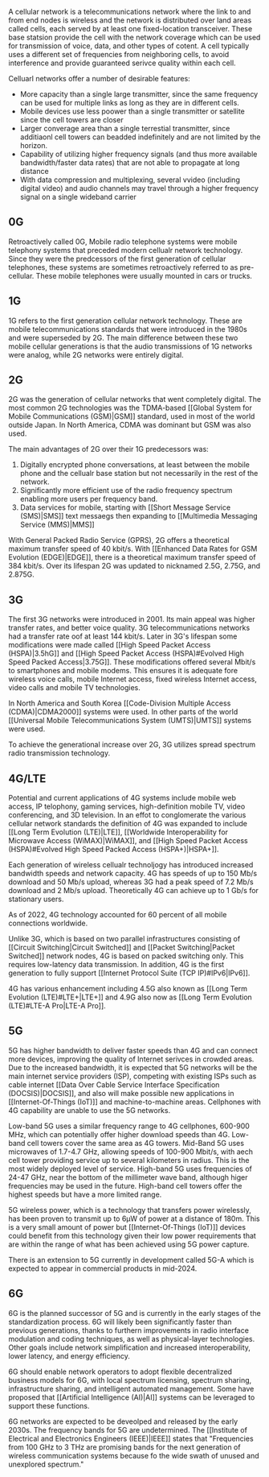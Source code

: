 
A cellular network is a telecommunications network where the link to and from end nodes is wireless and the network is distributed over land areas called cells, each served by at least one fixed-location transceiver. These base statsion provide the cell with the network coverage which can be used for transmission of voice, data, and other types of cotent. A cell typically uses a different set of frequencies from neighboring cells, to avoid interference and provide guaranteed serivce quality within each cell.

Celluarl networks offer a number of desirable features:

- More capacity than a single large transmitter, since the same frequency can be used for multiple links as long as they are in different cells.
- Mobile devices use less poower than a single transmitter or satellite since the cell towers are closer
- Larger converage area than a single terrestial transmitter, since additiaonl cell towers can beadded indefinitely and are not limited by the horizon.
- Capability of utilizing higher frequency signals (and thus more available bandwidth/faster data rates) that are not able to propagate at long distance
- With data compression and multiplexing, several vvideo (including digital video) and audio channels may travel through a higher frequency signal on a single wideband carrier

## 0G

Retroactively called 0G, Mobile radio telephone systems were mobile telephony systems that preceded modern cellualr network technology. Since they were the predcessors of the first generation of cellular telephones, these systems are sometimes retroactively referred to as pre-cellular. These mobile telephones were usually mounted in cars or trucks.

## 1G

1G refers to the first generation cellular network technology. These are mobile telecommunications standards that were introduced in the 1980s and were superseded by 2G. The main difference between these two mobile cellular generations is that the audio transmissions of 1G networks were analog, while 2G networks were entirely digital.

## 2G

2G was the generation of cellular networks that went completely digital. The most common 2G technologies was the TDMA-based [[Global System for Mobile Communications (GSM)|GSM]] standard, used in most of the world outside Japan. In North America, CDMA was dominant but GSM was also used.

The main advantages of 2G over their 1G predecessors was:

1. Digitally encrypted phone conversations, at least between the mobile phone and the cellualr base station but not necessarily in the rest of the network.
2. Significantly more efficient use of the radio frequency spectrum enabling more users per frequency band.
3. Data services for mobile, starting with [[Short Message Service (SMS)|SMS]] text messaegs then expanding to [[Multimedia Messaging Service (MMS)|MMS]]  

With General Packed Radio Service (GPRS), 2G offers a theoretical maximum transfer speed of 40 kbit/s. With [[Enhanced Data Rates for GSM Evolution (EDGE)|EDGE]], there is a theoretical maximum transfer speed of 384 kbit/s. Over its lifespan 2G was updated to nicknamed 2.5G, 2.75G, and 2.875G.

## 3G

The first 3G networks were introduced in 2001. Its main appeal was higher transfer rates, and better voice quality. 3G telecommunications networks had a transfer rate oof at least 144 kbit/s. Later in 3G's lifespan some modifications were made called [[High Speed Packet Access (HSPA)|3.5hG]] and [[High Speed Packet Access (HSPA)#Evolved High Speed Packed Access|3.75G]]. These modifications offered several Mbit/s to smartphones and mobile modems. This ensures it is adequate fore wireless voice calls, mobile Internet access, fixed wireless Internet access, video calls and mobile TV technologies.

In North America and South Korea [[Code-Division Multiple Access (CDMA)|CDMA2000]] systems were used. In other parts of the world [[Universal Mobile Telecommunications System (UMTS)|UMTS]] systems were used. 

To achieve the generational increase over 2G, 3G utilizes spread spectrum radio transmission technology.

## 4G/LTE

Potential and current applications of 4G systems include mobile web access, IP telophony, gaming services, high-definition mobile TV, video conferencing, and 3D television. In an effot to conglomerate the various cellular network standards the definition of 4G was expanded to include [[Long Term Evolution (LTE)|LTE]], [[Worldwide Interoperability for Microwave Access (WiMAX)|WiMAX]], and [[High Speed Packet Access (HSPA)#Evolved High Speed Packed Access (HSPA+)|HSPA+]].

Each generation of wireless cellualr technoljogy has introduced increased bandwidth speeds and network capacity. 4G has speeds of up to 150 Mb/s download and 50 Mb/s upload, whereas 3G had a peak speed of 7.2 Mb/s download and 2 Mb/s upload. Theoretically 4G can achieve up to 1 Gb/s for stationary users.

As of 2022, 4G technology accounted for 60 percent of all mobile connections worldwide.

Unlike 3G, which is based on two parallel infrastructures consisting of [[Circuit Switching|Circuit Switched]] and [[Packet Switching|Packet Switched]] network nodes, 4G is based on packed switching only. This requires low-latency data transmission. In addition, 4G is the first generation to fully support [[Internet Protocol Suite (TCP IP)#IPv6|IPv6]]. 

4G has various enhancement including 4.5G also known as [[Long Term Evolution (LTE)#LTE+|LTE+]] and 4.9G also now as [[Long Term Evolution (LTE)#LTE-A Pro|LTE-A Pro]].

## 5G

5G has higher bandwidth to deliver faster speeds than 4G and can connect more devices, improving the quality of Internet serivces in crowded areas. Due to the increased bandwidth, it is expected that 5G networks will be the main internet service providers (ISP), competing with existing ISPs such as cable internet [[Data Over Cable Service Interface Specification (DOCSIS)|DOCSIS]], and also will make possible new applications in [[Internet-Of-Things (IoT)]] and machine-to-machine areas. Cellphones with 4G capability are unable to use the 5G networks. 

Low-band 5G uses a similar frequency range to 4G cellphones, 600-900 MHz, which can potentially offer higher download speeds than 4G. Low-band cell towers cover the same area as 4G towers. Mid-Band 5G uses microwaves of 1.7-4.7 GHz, allowing speeds of 100-900 Mbit/s, with aech cell tower providing service up to several kilometers in radius. This is the most widely deployed level of service. High-band 5G uses frequencies of 24-47 GHz, near the bottom of the millimeter wave band, although higer frequencies may be used in the future. High-band cell towers offer the highest speeds but have a more limited range.

5G wireless power, which is a technology that transfers power wirelessly, has been proven to transmit up to 6μW of power at a distance of 180m. This is a very small amount of power but [[Internet-Of-Things (IoT)]] devices could benefit from this technology given their low power requirements that are within the range of what has been achieved using 5G power capture.

There is an extension to 5G currently in development called 5G-A which is expected to appear in commercial products in mid-2024.

## 6G

6G is the planned successor of 5G and is currently in the early stages of the standardization process. 6G will likely been significantly faster than previous generations, thanks to furthern improvements in radio interface modulation and coding techniques, as well as physical-layer technologies. Other goals include network simplification and increased interoperability, lower latency, and energy efficiency. 

6G should enable network operators to adopt flexible decentralized business models for 6G, with local spectrum licensing, spectrum sharing, infrastructure sharing, and intelligent automated management. Some have proposed that [[Artificial Intelligence (AI)|AI]] systems can be leveraged to support these functions. 

6G networks are expected to be deveolped and released by the early 2030s. The frequency bands for 5G are undetermined. The [[Institute of Electrical and Electronics Engineers (IEEE)|IEEE]] states that "Frequencies from 100 GHz to 3 THz are promising bands for the next generation of wireless communication systems because fo the wide swath of unused and unexplored spectrum."